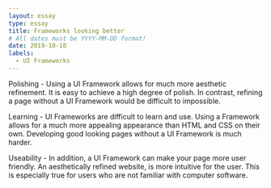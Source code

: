 ```yaml
---
layout: essay
type: essay
title: Frameworks looking better
# All dates must be YYYY-MM-DD format!
date: 2019-10-10
labels:
  - UI Frameworks
---
```


Polishing - Using a UI Framework allows for much more aesthetic refinement. It is easy to achieve a high degree of polish. In contrast, refining a page without a UI Framework would be difficult to impossible.

Learning - UI Frameworks are difficult to learn and use. Using a Framework allows for a much more appealing appearance than HTML and CSS on their own. Developing good looking pages without a UI Framework is much harder.

Useability - In addition, a UI Framework can make your page more user friendly. An aesthetically refined website, is more intuitive for the user. This is especially true for users who are not familiar with computer software.
